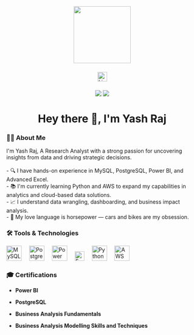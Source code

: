 <div align="center">
  <img height="150" src="https://media.giphy.com/media/M9gbBd9nbDrOTu1Mqx/giphy.gif" />
</div>

###

<div align="center">
  <a href="https://www.linkedin.com/in/yash-raj-46a024242/" target="_blank">
    <img src="https://img.shields.io/static/v1?message=LinkedIn&logo=linkedin&label=&color=0077B5&logoColor=white&labelColor=&style=for-the-badge" height="25" alt="LinkedIn logo" />
  </a>
</div>

###

<div align="center">
  <img src="https://img.shields.io/badge/Contributions-3-blue?style=flat-square" />
  <img src="https://img.shields.io/badge/Started-2025-orange?style=flat-square" />
</div>

###

<h1 align="center">Hey there 👋, I'm Yash Raj</h1>

###

<h3 align="left">👨‍💻 About Me</h3>

<p align="left">
I'm Yash Raj, A Research Analyst with a strong passion for uncovering insights from data and driving strategic decisions.<br><br>
- 🔍 I have hands-on experience in MySQL, PostgreSQL, Power BI, and Advanced Excel.<br>
- 📚 I'm currently learning Python and AWS to expand my capabilities in analytics and cloud-based data solutions.<br>
- 📈 I understand data wrangling, dashboarding, and business impact analysis.<br>
- 🚗 My love language is horsepower — cars and bikes are my obsession.
</p>

###

<h3 align="left">🛠️ Tools & Technologies</h3>

<div align="left">
  <img src="https://cdn.jsdelivr.net/gh/devicons/devicon/icons/mysql/mysql-original-wordmark.svg" height="40" alt="MySQL logo" />
  <img width="12" />
  <img src="https://cdn.jsdelivr.net/gh/devicons/devicon/icons/postgresql/postgresql-original-wordmark.svg" height="40" alt="PostgreSQL logo" />
  <img width="12" />
  <img src="https://logo.svgcdn.com/l/microsoft-power-bi.png" height="40" alt="Power BI logo" />
  <img width="12" />
  <img src="https://img.shields.io/badge/Excel-217346?style=for-the-badge&logo=microsoft-excel&logoColor=white" height="25" alt="Excel logo" />
  <img width="12" />
  <img src="https://cdn.jsdelivr.net/gh/devicons/devicon/icons/python/python-original.svg" height="40" alt="Python logo" />
  <img width="12" />
  <img src="https://logos-world.net/wp-content/uploads/2021/08/Amazon-Web-Services-AWS-Logo.png" height="40" alt="AWS logo" />
</div>

###

### 🎓 Certifications

- **Power BI**

- **PostgreSQL**

- **Business Analysis Fundamentals**

- **Business Analysis Modelling Skills and Techniques**
